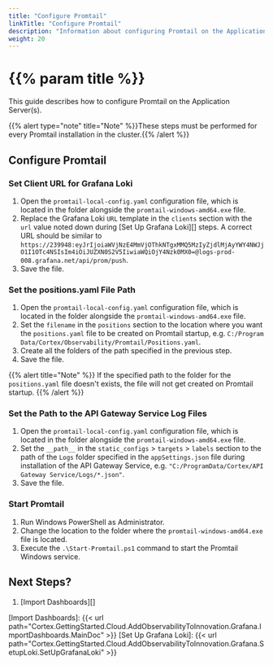 ```yaml
---
title: "Configure Promtail"
linkTitle: "Configure Promtail"
description: "Information about configuring Promtail on the Application Server(s)."
weight: 20
---
```


# {{% param title %}}

This guide describes how to configure Promtail on the Application Server(s).

{{% alert type="note" title="Note" %}}These steps must be performed for every Promtail installation in the cluster.{{% /alert %}}

## Configure Promtail

### Set Client URL for Grafana Loki

1. Open the `promtail-local-config.yaml` configuration file, which is located in the folder alongside the `promtail-windows-amd64.exe` file.
1. Replace the Grafana Loki `URL` template in the `clients` section with the `url` value noted down during [Set Up Grafana Loki][] steps.
   A correct URL should be similar to `https://239948:eyJrIjoiaWVjNzE4MmVjOThkNTgxMMQ5MzIyZjdlMjAyYWY4NWJjO1I1OTc4NSIsIm4iOiJUZXN0S2V5IiwiaWQiOjY4Nzk0MX0=@logs-prod-008.grafana.net/api/prom/push`.
1. Save the file.

### Set the positions.yaml File Path

1. Open the `promtail-local-config.yaml` configuration file, which is located in the folder alongside the `promtail-windows-amd64.exe` file.
1. Set the `filename` in the `positions` section to the location where you want the `positions.yaml` file to be created on Promtail startup, e.g. `C:/Program Data/Cortex/Observability/Promtail/Positions.yaml`.
1. Create all the folders of the path specified in the previous step.
1. Save the file.

{{% alert title="Note" %}}
If the specified path to the folder for the `positions.yaml` file doesn't exists, the file will not get created on Promtail startup.
{{% /alert %}}

### Set the Path to the API Gateway Service Log Files

1. Open the `promtail-local-config.yaml` configuration file, which is located in the folder alongside the `promtail-windows-amd64.exe` file.
1. Set the `__path__` in the `static_configs` > `targets` > `labels` section to the path of the `Logs` folder specified in the `appSettings.json` file during installation of the API Gateway Service, e.g. `"C:/ProgramData/Cortex/API Gateway Service/Logs/*.json"`.
1. Save the file.

### Start Promtail

1. Run Windows PowerShell as Administrator.
1. Change the location to the folder where the `promtail-windows-amd64.exe` file is located.
1. Execute the `.\Start-Promtail.ps1` command to start the Promtail Windows service.

## Next Steps?

1. [Import Dashboards][]

[Import Dashboards]: {{< url path="Cortex.GettingStarted.Cloud.AddObservabilityToInnovation.Grafana.ImportDashboards.MainDoc" >}}
[Set Up Grafana Loki]: {{< url path="Cortex.GettingStarted.Cloud.AddObservabilityToInnovation.Grafana.SetupLoki.SetUpGrafanaLoki" >}}
